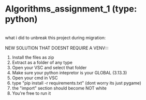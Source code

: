 # Algorithms_assignment_1 (type: python)
 <br>
what i did to unbreak this project during migration:<br>
<br>
NEW SOLUTION THAT DOESNT REQUIRE A VENV:::
<ol>
 <li>Install the files as zip</li>
 <li>Extract as a folder of any type</li>
 <li>Open your VSC and select that folder</li>
 <li>Make sure your python intepretor is your GLOBAL (3.13.3)</li>
 <li>Open your cmd in VSC</li>
 <li>type "pip install -r requirements.txt" (dont worry its just pygame)</li>
 <li>the "import" section should become NOT white</li>
 <li>You're free to run it</li>
</ol>
